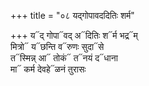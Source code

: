 +++
title = "०८ यद्गोपावददितिः शर्म"

+++
य᳓द् गोपा᳓वद् अ᳓दितिः श᳓र्म भद्र᳓म्  
मित्रो᳓ य᳓छन्ति व᳓रुणः सुदा᳓से  
त᳓स्मिन्न् आ᳓ तोकं᳓ त᳓नयं द᳓धाना  
मा᳓ कर्म देवहे᳓ळनं तुरासः